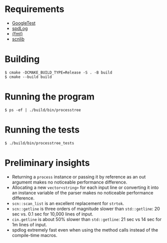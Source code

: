 # Requirements

- [GoogleTest](https://google.github.io/googletest)
- [spdLog](https://spdlog.docsforge.com)
- [{fmt}](https://fmt.dev)
- [scnlib](https://scnlib.readthedocs.io)

# Building

```
$ cmake -DCMAKE_BUILD_TYPE=Release -S . -B build
$ cmake --build build
```

# Running the program

```
$ ps -ef | ./build/bin/processtree
```

# Running the tests

```
$ ./build/bin/processtree_tests
```

# Preliminary insights

- Returning a `process` instance or passing it by reference as an out argument makes no noticeable performance difference.
- Allocating a new `vector<string>` for each input line or converting it into an instance variable of the parser makes no noticeable performance difference.
- `scn::scan_list` is an excellent replacement for `strtok`.
- `scn::getline` is three orders of magnitude slower than `std::getline`: 20 sec vs. 0.1 sec for 10,000 lines of input.  
- `cin.getline` is about 50% slower than `std::getline`: 21 sec vs 14 sec for 1m lines of input. 
- spdlog extremely fast even when using the method calls instead of the compile-time macros.
